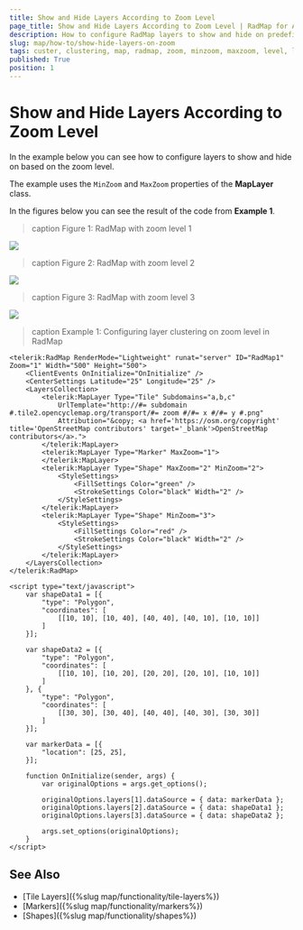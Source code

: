```yaml
---
title: Show and Hide Layers According to Zoom Level
page_title: Show and Hide Layers According to Zoom Level | RadMap for ASP.NET AJAX Documentation
description: How to configure RadMap layers to show and hide on predefined zoom levels.
slug: map/how-to/show-hide-layers-on-zoom
tags: custer, clustering, map, radmap, zoom, minzoom, maxzoom, level, layer
published: True
position: 1
---
```


# Show and Hide Layers According to Zoom Level

In the example below you can see how to configure layers to show and hide on based on the zoom level. 

The example uses the `MinZoom` and `MaxZoom` properties of the **MapLayer** class.

In the figures below you can see the result of the code from **Example 1**.

>caption Figure 1: RadMap with zoom level 1

![](images/clustering-zoom-level-1.png)

>caption Figure 2: RadMap with zoom level 2

![](images/clustering-zoom-level-2.png)

>caption Figure 3: RadMap with zoom level 3

![](images/clustering-zoom-level-3.png)


>caption Example 1: Configuring layer clustering on zoom level in RadMap

````ASP.NET
<telerik:RadMap RenderMode="Lightweight" runat="server" ID="RadMap1" Zoom="1" Width="500" Height="500">
    <ClientEvents OnInitialize="OnInitialize" />
    <CenterSettings Latitude="25" Longitude="25" />
    <LayersCollection>
        <telerik:MapLayer Type="Tile" Subdomains="a,b,c"
            UrlTemplate="http://#= subdomain #.tile2.opencyclemap.org/transport/#= zoom #/#= x #/#= y #.png"
            Attribution="&copy; <a href='https://osm.org/copyright' title='OpenStreetMap contributors' target='_blank'>OpenStreetMap contributors</a>.">
        </telerik:MapLayer>
        <telerik:MapLayer Type="Marker" MaxZoom="1">
        </telerik:MapLayer>
        <telerik:MapLayer Type="Shape" MaxZoom="2" MinZoom="2">
            <StyleSettings>
                <FillSettings Color="green" />
                <StrokeSettings Color="black" Width="2" />
            </StyleSettings>
        </telerik:MapLayer>
        <telerik:MapLayer Type="Shape" MinZoom="3">
            <StyleSettings>
                <FillSettings Color="red" />
                <StrokeSettings Color="black" Width="2" />
            </StyleSettings>
        </telerik:MapLayer>
    </LayersCollection>
</telerik:RadMap>

<script type="text/javascript">
    var shapeData1 = [{
        "type": "Polygon",
        "coordinates": [
            [[10, 10], [10, 40], [40, 40], [40, 10], [10, 10]]
        ]
    }];

    var shapeData2 = [{
        "type": "Polygon",
        "coordinates": [
            [[10, 10], [10, 20], [20, 20], [20, 10], [10, 10]]
        ]
    }, {
        "type": "Polygon",
        "coordinates": [
            [[30, 30], [30, 40], [40, 40], [40, 30], [30, 30]]
        ]
    }];

    var markerData = [{
        "location": [25, 25],
    }];

    function OnInitialize(sender, args) {
        var originalOptions = args.get_options();

        originalOptions.layers[1].dataSource = { data: markerData };
        originalOptions.layers[2].dataSource = { data: shapeData1 };
        originalOptions.layers[3].dataSource = { data: shapeData2 };

        args.set_options(originalOptions);
    }
</script>
```` 

## See Also

* [Tile Layers]({%slug map/functionality/tile-layers%})
* [Markers]({%slug map/functionality/markers%})
* [Shapes]({%slug map/functionality/shapes%})



